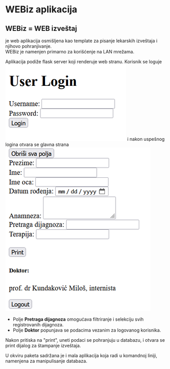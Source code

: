# WEBiz aplikacija

## WEBiz = WEB izveštaj 
je web aplikacija osmišljena kao template za pisanje lekarskih izveštaja i njihovo pohranjivanje.  
WEBiz je namenjen primarno za korišćenje na LAN mrežama.

Aplikacija podiže flask server koji renderuje web stranu. 
Korisnik se loguje
![Alt Text](login.png)
i nakon uspešnog logina otvara se glavna strana
![Alt Text](page.png)

- Polje **Pretraga dijagnoza** omogućava filtriranje i selekciju svih registrovanih dijagnoza.
- Polje **Doktor** popunjava se podacima vezanim za logovanog korisnika.

Nakon pritiska na "print", uneti podaci se pohranjuju u databazu, i otvara se print dijalog za štampanje izveštaja.

U okviru paketa sadržana je i mala aplikacija koja radi u komandnoj liniji, namenjena za manipulisanje databaza.

